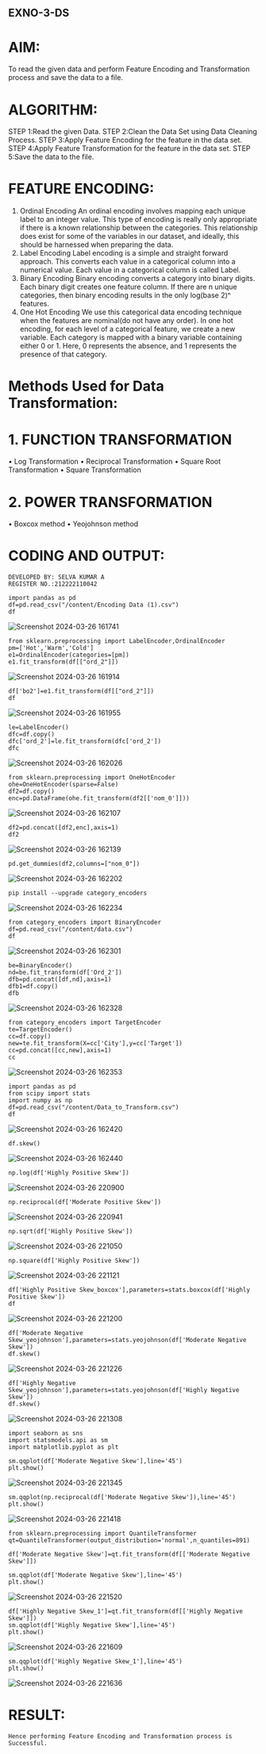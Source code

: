 ## EXNO-3-DS

# AIM:
To read the given data and perform Feature Encoding and Transformation process and save the data to a file.

# ALGORITHM:
STEP 1:Read the given Data.
STEP 2:Clean the Data Set using Data Cleaning Process.
STEP 3:Apply Feature Encoding for the feature in the data set.
STEP 4:Apply Feature Transformation for the feature in the data set.
STEP 5:Save the data to the file.

# FEATURE ENCODING:
1. Ordinal Encoding
An ordinal encoding involves mapping each unique label to an integer value. This type of encoding is really only appropriate if there is a known relationship between the categories. This relationship does exist for some of the variables in our dataset, and ideally, this should be harnessed when preparing the data.
2. Label Encoding
Label encoding is a simple and straight forward approach. This converts each value in a categorical column into a numerical value. Each value in a categorical column is called Label.
3. Binary Encoding
Binary encoding converts a category into binary digits. Each binary digit creates one feature column. If there are n unique categories, then binary encoding results in the only log(base 2)ⁿ features.
4. One Hot Encoding
We use this categorical data encoding technique when the features are nominal(do not have any order). In one hot encoding, for each level of a categorical feature, we create a new variable. Each category is mapped with a binary variable containing either 0 or 1. Here, 0 represents the absence, and 1 represents the presence of that category.

# Methods Used for Data Transformation:
  # 1. FUNCTION TRANSFORMATION
• Log Transformation
• Reciprocal Transformation
• Square Root Transformation
• Square Transformation
  # 2. POWER TRANSFORMATION
• Boxcox method
• Yeojohnson method

# CODING AND OUTPUT:
```
DEVELOPED BY: SELVA KUMAR A
REGISTER NO.:212222110042
```
```
import pandas as pd
df=pd.read_csv("/content/Encoding Data (1).csv")
df
```
![Screenshot 2024-03-26 161741](https://github.com/Anusharonselva/EXNO-3-DS/assets/119405600/c037e654-423b-4490-9eb9-a3d95e8d13cd)

```
from sklearn.preprocessing import LabelEncoder,OrdinalEncoder
pm=['Hot','Warm','Cold']
e1=OrdinalEncoder(categories=[pm])
e1.fit_transform(df[["ord_2"]])
```
![Screenshot 2024-03-26 161914](https://github.com/Anusharonselva/EXNO-3-DS/assets/119405600/d803372f-942b-490f-990a-ad36c54de2ad)

```
df['bo2']=e1.fit_transform(df[["ord_2"]])
df
```
![Screenshot 2024-03-26 161955](https://github.com/Anusharonselva/EXNO-3-DS/assets/119405600/03f5ad08-dcd6-4b33-b552-c1d3790f1139)
```
le=LabelEncoder()
dfc=df.copy()
dfc['ord_2']=le.fit_transform(dfc['ord_2'])
dfc
```
![Screenshot 2024-03-26 162026](https://github.com/Anusharonselva/EXNO-3-DS/assets/119405600/4f0921b4-f25c-42ec-a293-9a47e03d46d6)
```
from sklearn.preprocessing import OneHotEncoder
ohe=OneHotEncoder(sparse=False)
df2=df.copy()
enc=pd.DataFrame(ohe.fit_transform(df2[['nom_0']]))
```
![Screenshot 2024-03-26 162107](https://github.com/Anusharonselva/EXNO-3-DS/assets/119405600/dc85fd3c-a18c-420a-a164-ad4eb2aaba1b)

```
df2=pd.concat([df2,enc],axis=1)
df2
```
![Screenshot 2024-03-26 162139](https://github.com/Anusharonselva/EXNO-3-DS/assets/119405600/aa1594a4-c6b5-48b5-ae8a-f898a499e65f)

```
pd.get_dummies(df2,columns=["nom_0"])
```
![Screenshot 2024-03-26 162202](https://github.com/Anusharonselva/EXNO-3-DS/assets/119405600/f3d37cf0-8738-4512-bb35-9c0ab1916bad)

```
pip install --upgrade category_encoders
```
![Screenshot 2024-03-26 162234](https://github.com/Anusharonselva/EXNO-3-DS/assets/119405600/4a980486-f04a-4083-b912-e98b8b4d7af5)
```
from category_encoders import BinaryEncoder
df=pd.read_csv("/content/data.csv")
df
```
![Screenshot 2024-03-26 162301](https://github.com/Anusharonselva/EXNO-3-DS/assets/119405600/febd56a0-ff6d-45ba-8a41-54764679b750)
```
be=BinaryEncoder()
nd=be.fit_transform(df['Ord_2'])
dfb=pd.concat([df,nd],axis=1)
dfb1=df.copy()
dfb
```
![Screenshot 2024-03-26 162328](https://github.com/Anusharonselva/EXNO-3-DS/assets/119405600/ef17f6b8-efb0-4d43-87ac-57427978f05e)

```
from category_encoders import TargetEncoder
te=TargetEncoder()
cc=df.copy()
new=te.fit_transform(X=cc['City'],y=cc['Target'])
cc=pd.concat([cc,new],axis=1)
cc
```
![Screenshot 2024-03-26 162353](https://github.com/Anusharonselva/EXNO-3-DS/assets/119405600/ee0ec54d-cf89-4470-9efb-af94d9a3df71)

```
import pandas as pd
from scipy import stats
import numpy as np
df=pd.read_csv("/content/Data_to_Transform.csv")
df
```
![Screenshot 2024-03-26 162420](https://github.com/Anusharonselva/EXNO-3-DS/assets/119405600/c96128f7-f4a5-4740-a2e3-e78e0538ba7c)

```
df.skew()
```
![Screenshot 2024-03-26 162440](https://github.com/Anusharonselva/EXNO-3-DS/assets/119405600/90fee750-9021-4e3c-b9c3-97e76b862e95)
```
np.log(df['Highly Positive Skew'])
```
![Screenshot 2024-03-26 220900](https://github.com/Anusharonselva/EXNO-3-DS/assets/119405600/f1386e36-d4a9-40d2-b68d-7b3b738822d8)
```
np.reciprocal(df['Moderate Positive Skew'])
```
 ![Screenshot 2024-03-26 220941](https://github.com/Anusharonselva/EXNO-3-DS/assets/119405600/a29c01bf-cf78-420f-bf77-db10934e0427)
```
np.sqrt(df['Highly Positive Skew'])
```
![Screenshot 2024-03-26 221050](https://github.com/Anusharonselva/EXNO-3-DS/assets/119405600/b977d6b3-ac32-43fb-9bdd-de83e10500ad)
```
np.square(df['Highly Positive Skew'])
```
![Screenshot 2024-03-26 221121](https://github.com/Anusharonselva/EXNO-3-DS/assets/119405600/7dfd945d-a7a2-488f-948f-608e1127ad28)
```
df['Highly Positive Skew_boxcox'],parameters=stats.boxcox(df['Highly Positive Skew'])
df
```
![Screenshot 2024-03-26 221200](https://github.com/Anusharonselva/EXNO-3-DS/assets/119405600/6468acc7-56ef-4f7b-8c3b-a0cf820f8268)
```
df['Moderate Negative Skew_yeojohnson'],parameters=stats.yeojohnson(df['Moderate Negative Skew'])
df.skew()
```
![Screenshot 2024-03-26 221226](https://github.com/Anusharonselva/EXNO-3-DS/assets/119405600/a488712a-5ccc-4cf6-a474-a24ecdd395fa)
```
df['Highly Negative Skew_yeojohnson'],parameters=stats.yeojohnson(df['Highly Negative Skew'])
df.skew()
```
![Screenshot 2024-03-26 221308](https://github.com/Anusharonselva/EXNO-3-DS/assets/119405600/6abbb9d2-eeb2-4406-b5b0-6ae5b7dc30b3)
```
import seaborn as sns
import statsmodels.api as sm
import matplotlib.pyplot as plt
```
```
sm.qqplot(df['Moderate Negative Skew'],line='45')
plt.show()
```
![Screenshot 2024-03-26 221345](https://github.com/Anusharonselva/EXNO-3-DS/assets/119405600/22aa1cb7-cd9b-4b0e-a90a-6cb60fb4775d)
```
sm.qqplot(np.reciprocal(df['Moderate Negative Skew']),line='45')
plt.show()
```
![Screenshot 2024-03-26 221418](https://github.com/Anusharonselva/EXNO-3-DS/assets/119405600/09c81b30-f0ed-41a4-8a05-6147ada9f4d1)
```
from sklearn.preprocessing import QuantileTransformer
qt=QuantileTransformer(output_distribution='normal',n_quantiles=891)
```
```
df['Moderate Negative Skew']=qt.fit_transform(df[['Moderate Negative Skew']])
```
```
sm.qqplot(df['Moderate Negative Skew'],line='45')
plt.show()
```
![Screenshot 2024-03-26 221520](https://github.com/Anusharonselva/EXNO-3-DS/assets/119405600/d1c59de7-ec1a-4c5c-a7ca-2a9638ff5843)
```
df['Highly Negative Skew_1']=qt.fit_transform(df[['Highly Negative Skew']])
sm.qqplot(df['Highly Negative Skew'],line='45')
plt.show()
```
![Screenshot 2024-03-26 221609](https://github.com/Anusharonselva/EXNO-3-DS/assets/119405600/22ec7075-48d8-4f5b-a2c0-28131b6e5fa2)
```
sm.qqplot(df['Highly Negative Skew_1'],line='45')
plt.show()
```
![Screenshot 2024-03-26 221636](https://github.com/Anusharonselva/EXNO-3-DS/assets/119405600/2d67db86-a44c-47f4-8205-b86e67de97ae)


# RESULT:
    Hence performing Feature Encoding and Transformation process is Successful.
